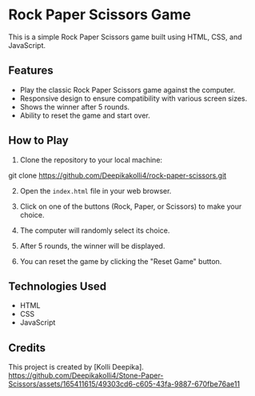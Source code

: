 # Rock Paper Scissors Game

This is a simple Rock Paper Scissors game built using HTML, CSS, and JavaScript.

## Features

- Play the classic Rock Paper Scissors game against the computer.
- Responsive design to ensure compatibility with various screen sizes.
- Shows the winner after 5 rounds.
- Ability to reset the game and start over.

## How to Play

1. Clone the repository to your local machine:

git clone https://github.com/Deepikakolli4/rock-paper-scissors.git

2. Open the `index.html` file in your web browser.

3. Click on one of the buttons (Rock, Paper, or Scissors) to make your choice.

4. The computer will randomly select its choice.

5. After 5 rounds, the winner will be displayed.

6. You can reset the game by clicking the "Reset Game" button.

## Technologies Used

- HTML
- CSS
- JavaScript

## Credits

This project is created by [Kolli Deepika].
https://github.com/Deepikakolli4/Stone-Paper-Scissors/assets/165411615/49303cd6-c605-43fa-9887-670fbe76ae11
